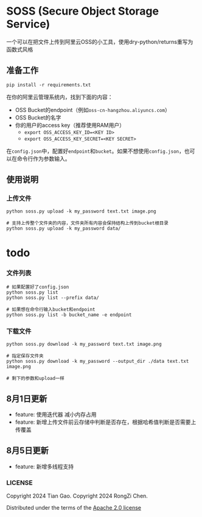 # SOSS (Secure Object Storage Service)

一个可以在把文件上传到阿里云OSS的小工具，使用dry-python/returns重写为函数式风格

## 准备工作

```
pip install -r requirements.txt
```

在你的阿里云管理系统内，找到下面的内容：
* OSS Bucket的endpoint（例如`oss-cn-hangzhou.aliyuncs.com`）
* OSS Bucket的名字
* 你的用户的access key（推荐使用RAM用户）
    * `export OSS_ACCESS_KEY_ID=<KEY ID>`
    * `export OSS_ACCESS_KEY_SECRET=<KEY SECRET>`

在`config.json`中，配置好`endpoint`和`bucket`。如果不想使用`config.json`，也可以在命令行作为参数输入。

## 使用说明

### 上传文件

```
python soss.py upload -k my_password text.txt image.png

# 支持上传整个文件夹的内容，文件夹所有内容会保持结构上传到bucket根目录
python soss.py upload -k my_password data/
```
# todo

### 文件列表

```
# 如果配置好了config.json
python soss.py list
python soss.py list --prefix data/

# 如果想在命令行输入bucket和endpoint
python soss.py list -b bucket_name -e endpoint
```

### 下载文件

```
python soss.py download -k my_password text.txt image.png

# 指定保存文件夹
python soss.py download -k my_password --output_dir ./data text.txt image.png

# 剩下的参数和upload一样
```

## 8月1日更新
- feature: 使用迭代器 减小内存占用
- feature: 新增上传文件前云存储中判断是否存在，根据哈希值判断是否需要上传覆盖

## 8月5日更新
- feature: 新增多线程支持

### LICENSE

Copyright 2024 Tian Gao.
Copyright 2024 RongZi Chen.

Distributed under the terms of the [Apache 2.0 license](LICENSE)
